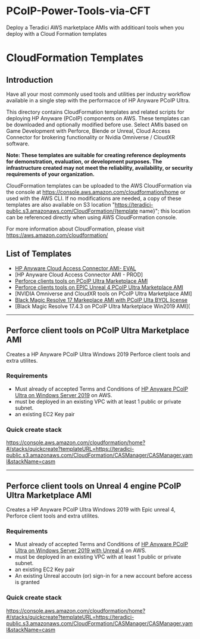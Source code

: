 # PCoIP-Power-Tools-via-CFT
Deploy a Teradici AWS marketplace AMIs with additioanl tools when you deploy with a Cloud Formation templates

# CloudFormation Templates
## Introduction
Have all your most commonly used tools and utilities per industry workflow available in a single step with the performacce of HP Anyware PCoIP Ultra. 

This directory contains CloudFormation templates and related scripts for deploying HP Anyware (PCoIP) components on AWS. These templates can be downloaded and optionally modified before use.  Select AMIs based on Game Development with Perforce, Blende or Unreal, Cloud Access Connector for brokering functionality or Nvidia Omniverse / CloudXR software. 

__Note: These templates are suitable for creating reference deployments for demonstration, evaluation, or development purposes. The infrastructure created may not meet the reliability, availability, or security requirements of your organization.__

CloudFormation templates can be uploaded to the AWS CloudFormation via the console at https://console.aws.amazon.com/cloudformation/home or used with the AWS CLI. If no modifications are needed, a copy of these templates are also available on S3 location "https://teradici-public.s3.amazonaws.com/CloudFormation/{template name}"; this location can be referenced directly when using AWS CloudFormation console.

For more information about CloudFormation, please visit https://aws.amazon.com/cloudformation/

## List of Templates
- [HP Anyware Cloud Access Connector AMI- EVAL](https://github.com/ChadSmithTeradici/PCoIP-Power-Tools-via-CFT/blob/main/HPAnyware-CAC/HPAnyware-CAC-Eval.yml)
- [HP Anyware Cloud Access Connector AMI - PROD]
- [Perforce clients tools on PCoIP Ultra Marketplace AMI](https://github.com/ChadSmithTeradici/PCoIP-Power-Tools-via-CFT/blob/main/PCoIP-PF-CFT/PCoIP-PF-CFT.yml)
- [Perforce clients tools on  EPIC Unreal 4 PCoIP Ultra Marketplace AMI](https://github.com/ChadSmithTeradici/PCoIP-Power-Tools-via-CFT/blob/main/PCoIP-UR4-PF-CFT/PCoIP-UR4-PF-CFT.yml)
- [NVIDIA Omniverse and CloudXR tools on PCoIP Ultra Marketplace AMI]
- [Black Magic Resolve 17 Markeplace AMI with PCoIP Ulta BYOL license](https://github.com/ChadSmithTeradici/PCoIP-Power-Tools-via-CFT/blob/main/PCoIP_BMR17_CFT/PCoIP_BMR17_CFT.yml)
- [Black Magic Resolve 17.4.3 on PCoIP Ultra Marketplace Win2019 AMI](
---
## Perforce client tools on PCoIP Ultra Marketplace AMI
Creates a HP Anyware PCoIP Ultra Windows 2019 Perforce client tools and extra utilites. 

### Requirements
- Must already of accepted Terms and Conditions of [HP Anyware PCoIP Ultra on Windows Server 2019](https://aws.amazon.com/marketplace/pp/prodview-boeg6hiewus3o) on AWS.
- must be deployed in an existing VPC with at least 1 public or private subnet.
- an existing EC2 Key pair

### Quick create stack
https://console.aws.amazon.com/cloudformation/home?#/stacks/quickcreate?templateURL=https://teradici-public.s3.amazonaws.com/CloudFormation/CASManager/CASManager.yaml&stackName=casm

---
## Perforce client tools on Unreal 4 engine PCoIP Ultra Marketplace AMI
Creates a HP Anyware PCoIP Ultra Windows 2019 with Epic unreal 4, Perforce client tools and extra utilites. 

### Requirements
- Must already of accepted Terms and Conditions of [HP Anyware PCoIP Ultra on Windows Server 2019 with Unreal 4](https://aws.amazon.com/marketplace/pp/prodview-mj35z5mqzmanm?sr=0-4&ref_=beagle&applicationId=AWSMPContessa) on AWS.
- must be deployed in an existing VPC with at least 1 public or private subnet.
- an existing EC2 Key pair
- An existing Unreal accoutn (or) sign-in for a new account before access is granted

### Quick create stack
https://console.aws.amazon.com/cloudformation/home?#/stacks/quickcreate?templateURL=https://teradici-public.s3.amazonaws.com/CloudFormation/CASManager/CASManager.yaml&stackName=casm
